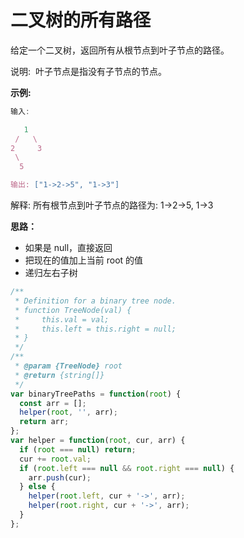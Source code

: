# 二叉树的所有路径

给定一个二叉树，返回所有从根节点到叶子节点的路径。

说明:  叶子节点是指没有子节点的节点。

**示例:**

```js
输入:

   1
 /   \
2     3
 \
  5

输出: ["1->2->5", "1->3"]
```

解释: 所有根节点到叶子节点的路径为: 1->2->5, 1->3

**思路：**

- 如果是 null，直接返回
- 把现在的值加上当前 root 的值
- 递归左右子树

```js
/**
 * Definition for a binary tree node.
 * function TreeNode(val) {
 *     this.val = val;
 *     this.left = this.right = null;
 * }
 */
/**
 * @param {TreeNode} root
 * @return {string[]}
 */
var binaryTreePaths = function(root) {
  const arr = [];
  helper(root, '', arr);
  return arr;
};
var helper = function(root, cur, arr) {
  if (root === null) return;
  cur += root.val;
  if (root.left === null && root.right === null) {
    arr.push(cur);
  } else {
    helper(root.left, cur + '->', arr);
    helper(root.right, cur + '->', arr);
  }
};
```
